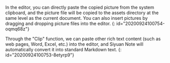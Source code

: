 In the editor, you can directly paste the copied picture from the system clipboard, and the picture file will be copied to the assets directory at the same level as the current document. You can also insert pictures by dragging and dropping picture files into the editor.
{: id="20200924100754-oqmq68z"}

Through the "Clip" function, we can paste other rich text content (such as web pages, Word, Excel, etc.) into the editor, and Siyuan Note will automatically convert it into standard Markdown text.
{: id="20200924100753-8etyrp9"}
